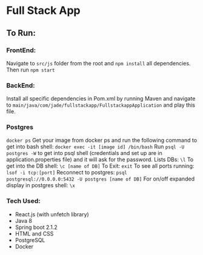 # Full Stack App

## To Run:
### FrontEnd:
Navigate to ```src/js``` folder from the root and ```npm install```
all dependencies.  Then run ```npm start```
### BackEnd:
Install all specific dependencies in Pom.xml by running Maven and 
navigate to ```main/java/com/jade/fullstackapp/FullstackappApplication```
and play this file.  


### Postgres

```docker ps```
Get your image from docker ps and run the following command
to get into bash shell: 
```docker exec -it [image id] /bin/bash```
Run ```psql -U postgres -W``` to get into psql shell (credentials and set up are in
application.properties file) and it will ask for the password.
Lists DBs:
```\l```
To get into the DB shell:
```\c [name of DB]```
To Exit:
```exit```
To see all ports running:
```lsof -i tcp:[port]```
Reconnect to postgres:
```psql postgresql://0.0.0.0:5432 -U postgres [name of DB]```
For on/off expanded display in postgres shell:
```\x```

### Tech Used:
- React.js (with unfetch library)
- Java 8
- Spring boot 2.1.2
- HTML and CSS
- PostgreSQL
- Docker
